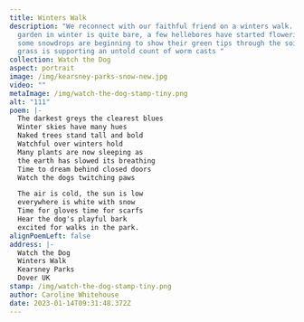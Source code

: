 ```yaml
---
title: Winters Walk
description: "We reconnect with our faithful friend on a winters walk. The
  garden in winter is quite bare, a few hellebores have started flowering and
  some snowdrops are beginning to show their green tips through the soil, the
  grass is supporting an untold count of worm casts "
collection: Watch the Dog
aspect: portrait
image: /img/kearsney-parks-snow-new.jpg
video: ""
metaImage: /img/watch-the-dog-stamp-tiny.png
alt: "111"
poem: |-
  The darkest greys the clearest blues 
  Winter skies have many hues
  Naked trees stand tall and bold
  Watchful over winters hold
  Many plants are now sleeping as
  the earth has slowed its breathing 
  Time to dream behind closed doors
  Watch the dogs twitching paws

  The air is cold, the sun is low
  everywhere is white with snow
  Time for gloves time for scarfs
  Hear the dog's playful bark
  excited for walks in the park.
alignPoemLeft: false
address: |-
  Watch the Dog
  Winters Walk
  Kearsney Parks
  Dover UK
stamp: /img/watch-the-dog-stamp-tiny.png
author: Caroline Whitehouse
date: 2023-01-14T09:31:48.372Z
---
```

